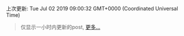 
  
 上次更新: Tue Jul 02 2019 09:00:32 GMT+0000 (Coordinated Universal Time) 

 > 仅显示一小时内更新的post, [更多...](screenshots/)
  